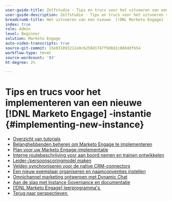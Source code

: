 ```yaml
---
user-guide-title: Zelfstudie - Tips en trucs voor het uitvoeren van een nieuwe  [!DNL Marketo Engage]  instantie
user-guide-description: Zelfstudie - Tips en trucs voor het uitvoeren van een nieuwe  [!DNL Marketo Engage]  instantie
breadcrumb-title: Het uitvoeren van een nieuwe  [!DNL Marketo Engage]  instantie
index: true
role: Admin
level: Beginner
solution: Marketo Engage
auto-video-transcripts: true
source-git-commit: 15e031893212a9c6258d1747f9d8d2c888ddfb54
workflow-type: tm+mt
source-wordcount: '93'
ht-degree: 2%

---
```



# Tips en trucs voor het implementeren van een nieuwe [!DNL Marketo Engage] -instantie {#implementing-new-instance}

+ [Overzicht van tutorials](./overview.md)
+ [Belanghebbenden beheren om Marketo Engage te implementeren](./managing-stakeholder-communications.md)
+ [Plan voor uw Marketo Engage-implementatie](./planning-for-new-implementation.md)
+ [Interne routebeschrijving voor aan boord nemen en trainen ontwikkelen](./internal-training-roadshow.md)
+ [Leider-/persoonscoringmodel maken](./building-person-scoring-model.md)
+ [Velden synchroniseren voor de native CRM-connectors](./syncing-fields-for-crm-integration.md)
+ [Een nieuw exemplaar organiseren en naamconventies instellen](./organizing-new-instance.md)
+ [Omnichannel marketing ontwerpen met Dynamic Chat](./designing-omnichannel-conversational-marketing.md)
+ [Aan de slag met Instance Governance en documentatie](./documenting-your-instance.md)
+ [[!DNL Marketo Engage]  leerprogramma&#39;s &#x200B;](https://experienceleague.adobe.com/docs/marketo-learn/tutorials/overview.html?lang=nl-NL)
+ [&#x200B; Terug naar perspectieven &#x200B;](https://experienceleague.adobe.com/nl/perspectives#f-el_product=Marketo%20Engage&amp;aq=((%40el_contenttype%20NOT%20%22Community%7CUser%22)%20AND%20(%40el_contenttype%3D%22perspective%22)))

